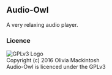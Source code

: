 Audio-Owl
---------

A very relaxing audio player.

### Licence
![GPLv3 Logo](https://www.gnu.org/graphics/gplv3-88x31.png)  
Copyright (c) 2016 Olivia Mackintosh  
Audio-Owl is licenced under the GPLv3
